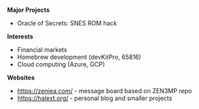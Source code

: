 **Major Projects**
  + Oracle of Secrets: SNES ROM hack

**Interests**
  + Financial markets 
  + Homebrew development (devKitPro, 65816)
  + Cloud computing (Azure, GCP)

**Websites**
  + https://zeniea.com/ - message board based on ZEN3MP repo
  + https://halext.org/ - personal blog and smaller projects
